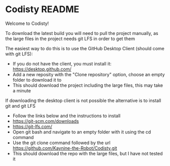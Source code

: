 # Codisty README

Welcome to Codisty!

To download the latest build you will need to pull the project manually, as the large files in the project needs git LFS in order to get them

The easiest way to do this is to use the GitHub Desktop Client (should come with git LFS):
  - If you do not have the client, you must install it: https://desktop.github.com/
  - Add a new reposity with the "Clone repository" option, choose an empty folder to download it to
  - This should download the project including the large files, this may take a minute

If downloading the desktop client is not possible the alternative is to install git and git LFS
  - Follow the links below and the instructions to install
  - https://git-scm.com/downloads
  - https://git-lfs.com/
  - Open git bash and navigate to an empty folder with it using the cd command
  - Use the git clone command followed by the url https://github.com/Kaynine-the-Robot/Codisty.git
  - This should download the repo with the large files, but I have not tested it
